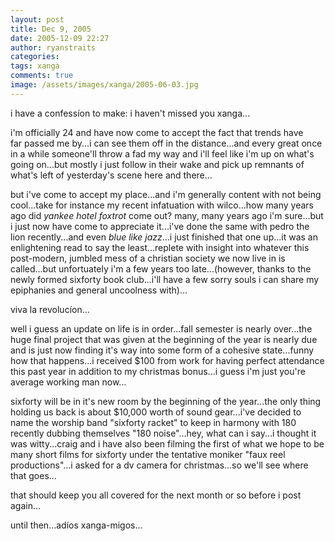 ```yaml
---
layout: post
title: Dec 9, 2005
date: 2005-12-09 22:27
author: ryanstraits
categories:
tags: xanga
comments: true
image: /assets/images/xanga/2005-06-03.jpg
---
```

i have a confessíon to make: i haven't missed you xanga...

<!-- break -->

i'm officially 24 and have now come to accept the fact that trends have far passed me by...i can see them off in the distance...and every great once in a while someone'll throw a fad my way and i'll feel like i'm up on what's going on...but mostly i just follow in their wake and pick up remnants of what's left of yesterday's scene here and there...

but i've come to accept my place...and i'm generally content with not being cool...take for instance my recent infatuation with wilco...how many years ago did <em>yankee hotel foxtrot</em> come out? many, many years ago i'm sure...but i just now have come to appreciate it...i've done the same with pedro the lion recently...and even <em>blue like jazz</em>...i just finished that one up...it was an enlightening read to say the least...replete with insight into whatever this post-modern, jumbled mess of a christian society we now live in is called...but unfortuately i'm a few years too late...(however, thanks to the newly formed sixforty book club...i'll have a few sorry souls i can share my epiphanies and general uncoolness with)...

viva la revolucíon...

well i guess an update on life is in order...fall semester is nearly over...the huge final project that was given at the beginning of the year is nearly due and is just now finding it's way into some form of a cohesive state...funny how that happens...i received $100 from work for having perfect attendance this past year in addition to my christmas bonus...i guess i'm just you're average working man now...

sixforty will be in it's new room by the beginning of the year...the only thing holding us back is about $10,000 worth of sound gear...i've decided to name the worship band "sixforty racket" to keep in harmony with 180 recently dubbing themselves "180 noise"...hey, what can i say...i thought it was witty...craig and i have also been filming the first of what we hope to be many short films for sixforty under the tentative moniker "faux reel productions"...i asked for a dv camera for christmas...so we'll see where that goes...

that should keep you all covered for the next month or so before i post again...

until then...adíos xanga-migos...
